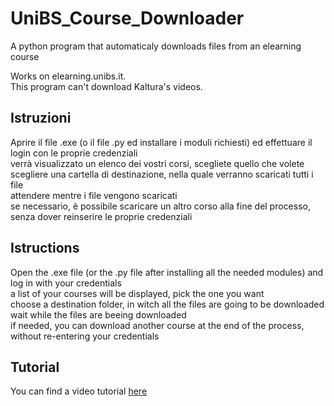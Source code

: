 # UniBS_Course_Downloader
A python program that automaticaly downloads files from an elearning course

Works on elearning.unibs.it.     
This program can't download Kaltura's videos.  


## Istruzioni
Aprire il file .exe (o il file .py ed installare i moduli richiesti) ed effettuare il login con le proprie credenziali  
verrà visualizzato un elenco dei vostri corsi, scegliete quello che volete  
scegliere una cartella di destinazione, nella quale verranno scaricati tutti i file  
attendere mentre i file vengono scaricati  
se necessario, è possibile scaricare un altro corso alla fine del processo, senza dover reinserire le proprie credenziali  


## Istructions
Open the .exe file (or the .py file after installing all the needed modules) and log in with your credentials  
a list of your courses will be displayed, pick the one you want  
choose a destination folder, in witch all the files are going to be downloaded  
wait while the files are beeing downloaded  
if needed, you can download another course at the end of the process, without re-entering your credentials  

## Tutorial
You can find a video tutorial [here](https://youtu.be/BLLl3mKlGQs)
